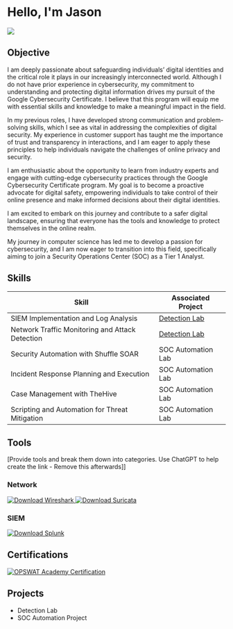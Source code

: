 
# Hello, I'm Jason
<a href="https://linkedin.com/in/obenajason"><img src="https://img.shields.io/badge/-LinkedIn-0072b1?&style=for-the-badge&logo=linkedin&logoColor=white" /></a>


## Objective
I am deeply passionate about safeguarding individuals’ digital identities and the critical role it plays in our increasingly interconnected world. Although I do not have prior experience in cybersecurity, my commitment to understanding and protecting digital information drives my pursuit of the Google Cybersecurity Certificate. I believe that this program will equip me with essential skills and knowledge to make a meaningful impact in the field.

In my previous roles, I have developed strong communication and problem-solving skills, which I see as vital in addressing the complexities of digital security. My experience in customer support has taught me the importance of trust and transparency in interactions, and I am eager to apply these principles to help individuals navigate the challenges of online privacy and security.

I am enthusiastic about the opportunity to learn from industry experts and engage with cutting-edge cybersecurity practices through the Google Cybersecurity Certificate program. My goal is to become a proactive advocate for digital safety, empowering individuals to take control of their online presence and make informed decisions about their digital identities.

I am excited to embark on this journey and contribute to a safer digital landscape, ensuring that everyone has the tools and knowledge to protect themselves in the online realm.

My journey in computer science has led me to develop a passion for cybersecurity, and I am now eager to transition into this field, specifically aiming to join a Security Operations Center (SOC) as a Tier 1 Analyst.

## Skills


| Skill                                         | Associated Project         |
|-----------------------------------------------|----------------------------|
| SIEM Implementation and Log Analysis          | <a href="https://google.com">Detection Lab</a>|
| Network Traffic Monitoring and Attack Detection | <a href="https://google.com">Detection Lab</a>|
| Security Automation with Shuffle SOAR         | SOC Automation Lab|
| Incident Response Planning and Execution      | SOC Automation Lab|
| Case Management with TheHive                  | SOC Automation Lab|
| Scripting and Automation for Threat Mitigation | SOC Automation Lab|

## Tools
[Provide tools and break them down into categories. Use ChatGPT to help create the link - Remove this afterwards]]

### Network
<div>
    <a href="https://www.wireshark.org/download.html" target="_blank">
        <img src="https://img.shields.io/badge/-Wireshark-1679A7?&style=for-the-badge&logo=Wireshark&logoColor=white" alt="Download Wireshark" />
    </a>
    <a href="https://suricata.io/download/" target="_blank">
        <img src="https://img.shields.io/badge/-Suricata-EF3B2D?&style=for-the-badge&logo=Suricata&logoColor=white" alt="Download Suricata" />
    </a>
</div>


### SIEM
<div>
    <a href="https://www.splunk.com/en_us/download.html" target="_blank">
        <img src="https://img.shields.io/badge/-Splunk-000000?&style=for-the-badge&logo=Splunk&logoColor=white" alt="Download Splunk" />
    </a>
</div>


## Certifications
<div>
    <a href="https://learn.opswatacademy.com/certificate/yjBwN0zvyA" target="_blank">
        <img src="https://img.shields.io/badge/-OPSWAT%20Academy-FF0000?&style=for-the-badge&logo=CompTIA&logoColor=white" alt="OPSWAT Academy Certification" />
    </a>
</div>

## Projects
- Detection Lab
- SOC Automation Project

